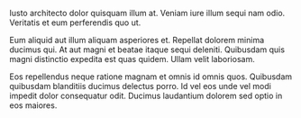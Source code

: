 Iusto architecto dolor quisquam illum at. Veniam iure illum sequi nam odio. Veritatis et eum perferendis quo ut.
 Eum aliquid aut illum aliquam asperiores et. Repellat dolorem minima ducimus qui. At aut magni et beatae itaque sequi deleniti. Quibusdam quis magni distinctio expedita est quas quidem. Ullam velit laboriosam.
 Eos repellendus neque ratione magnam et omnis id omnis quos. Quibusdam quibusdam blanditiis ducimus delectus porro. Id vel eos unde vel modi impedit dolor consequatur odit. Ducimus laudantium dolorem sed optio in eos maiores.